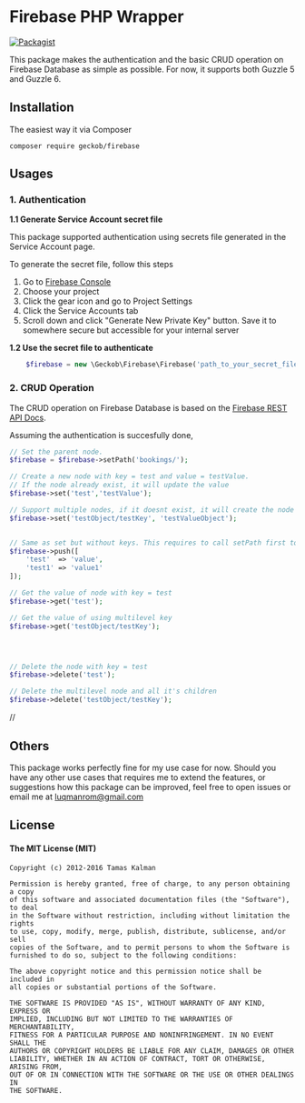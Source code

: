 # Firebase PHP Wrapper


[![Packagist](https://img.shields.io/packagist/dt/geckob/firebase.svg)](https://packagist.org/packages/geckob/firebase)


This package makes the authentication and the basic CRUD
operation on Firebase Database as simple as possible. 
For now, it supports both Guzzle 5 and Guzzle 6. 


## Installation

The easiest way it via Composer

```
composer require geckob/firebase
```

## Usages


### 1. Authentication

**1.1 Generate Service Account secret file**

This package supported authentication using secrets file generated in the Service Account page.

To generate the secret file, follow this steps

1. Go to [Firebase Console](https://console.firebase.google.com/)
2. Choose your project
3. Click the gear icon and go to Project Settings
4. Click the Service Accounts tab
5. Scroll down and click "Generate New Private Key" button. Save it to somewhere secure but 
	accessible for your internal server

**1.2 Use the secret file to authenticate**

```php
    $firebase = new \Geckob\Firebase\Firebase('path_to_your_secret_file.json');
```
### 2. CRUD Operation

The CRUD operation on Firebase Database is based on the [Firebase REST API Docs](https://www.firebase.com/docs/rest-api.html).

Assuming the authentication is succesfully done,

```php
// Set the parent node. 
$firebase = $firebase->setPath('bookings/');

// Create a new node with key = test and value = testValue. 
// If the node already exist, it will update the value
$firebase->set('test','testValue');

// Support multiple nodes, if it doesnt exist, it will create the node
$firebase->set('testObject/testKey', 'testValueObject');


// Same as set but without keys. This requires to call setPath first to identify the parent
$firebase->push([
	'test'  => 'value',
	'test1' => 'value1'
]);

// Get the value of node with key = test
$firebase->get('test');

// Get the value of using multilevel key
$firebase->get('testObject/testKey');




// Delete the node with key = test
$firebase->delete('test');

// Delete the multilevel node and all it's children
$firebase->delete('testObject/testKey');


```

// 

## Others

This package works perfectly fine for my use case for now. Should you have any other
use cases that requires me to extend the features, or suggestions how this package
can be improved, feel free to open issues or email me at luqmanrom@gmail.com


## License 

#### The MIT License (MIT)
```
Copyright (c) 2012-2016 Tamas Kalman

Permission is hereby granted, free of charge, to any person obtaining a copy
of this software and associated documentation files (the "Software"), to deal
in the Software without restriction, including without limitation the rights
to use, copy, modify, merge, publish, distribute, sublicense, and/or sell
copies of the Software, and to permit persons to whom the Software is
furnished to do so, subject to the following conditions:

The above copyright notice and this permission notice shall be included in
all copies or substantial portions of the Software.

THE SOFTWARE IS PROVIDED "AS IS", WITHOUT WARRANTY OF ANY KIND, EXPRESS OR
IMPLIED, INCLUDING BUT NOT LIMITED TO THE WARRANTIES OF MERCHANTABILITY,
FITNESS FOR A PARTICULAR PURPOSE AND NONINFRINGEMENT. IN NO EVENT SHALL THE
AUTHORS OR COPYRIGHT HOLDERS BE LIABLE FOR ANY CLAIM, DAMAGES OR OTHER
LIABILITY, WHETHER IN AN ACTION OF CONTRACT, TORT OR OTHERWISE, ARISING FROM,
OUT OF OR IN CONNECTION WITH THE SOFTWARE OR THE USE OR OTHER DEALINGS IN
THE SOFTWARE.
```	



